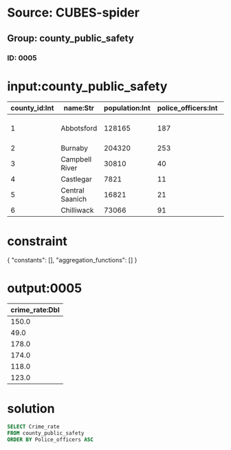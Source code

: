 # Source: CUBES-spider
## Group: county_public_safety
### ID: 0005

# input:county_public_safety

| county_id:Int | name:Str | population:Int | police_officers:Int | residents_per_officer:Int | case_burden:Int | crime_rate:Dbl | police_force:Str | location:Str |
|---|---|---|---|---|---|---|---|---|
| 1 | Abbotsford | 128165 | 187 | 685 | 81 | 118.0 | Abbotsford Police Department | East |
| 2 | Burnaby | 204320 | 253 | 808 | 100 | 123.0 | RCMP | East |
| 3 | Campbell River | 30810 | 40 | 770 | 137 | 178.0 | RCMP | West |
| 4 | Castlegar | 7821 | 11 | 711 | 107 | 150.0 | RCMP | North |
| 5 | Central Saanich | 16821 | 21 | 801 | 39 | 49.0 | Central Saanich Police | East |
| 6 | Chilliwack | 73066 | 91 | 803 | 140 | 174.0 | RCMP | West |

# constraint

{
  "constants": [],
  "aggregation_functions": []
}

# output:0005

| crime_rate:Dbl |
|---|
| 150.0 |
| 49.0 |
| 178.0 |
| 174.0 |
| 118.0 |
| 123.0 |

# solution

```sql
SELECT Crime_rate
FROM county_public_safety
ORDER BY Police_officers ASC
```
